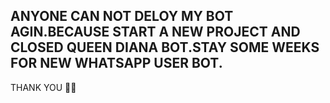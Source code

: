 <!--## Tap On This Button To Scan Qr Code 👇🏻👇🏻

[![Run on Repl.it](https://repl.it/badge/github/quiec/whatsAlfa)](https://replit.com/@kaviyaah2/diana)



## Tap On This Button To Deploy Bot 👇🏻👇🏻

[![Deploy](https://www.herokucdn.com/deploy/button.svg)](https://heroku.com/deploy?template=)-->
     
## ANYONE CAN NOT DELOY MY BOT AGIN.BECAUSE START A NEW PROJECT AND CLOSED QUEEN DIANA BOT.STAY SOME WEEKS FOR NEW WHATSAPP USER BOT.
THANK YOU 🤗😪
